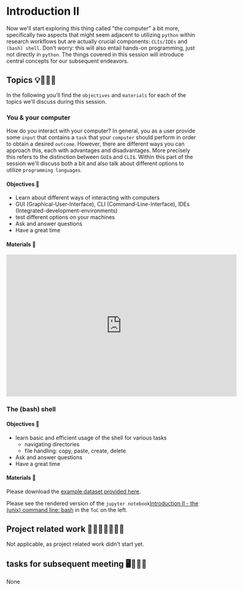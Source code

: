 # Introduction II

Now we'll start exploring this thing called "the computer" a bit more, specifically two aspects that might seem adjacent to utilizing `python` within research workflows but are actually crucial components: `CLIs/IDEs`  and `(bash) shell`. Don't worry: this will also entail hands-on programming, just not directly in `python`. The things covered in this session will introduce central concepts for our subsequent endeavors.

## Topics 💡👨🏻‍🏫

In the following you'll find the `objectives` and `materials` for each of the topics we'll discuss during this session.

### You & your computer
How do you interact with your computer? In general, you as a user provide some `input` that contains a `task` that your `computer` should perform in order to obtain a desired `outcome`. However, there are different ways you can approach this, each with advantages and disadvantages. More precisely this refers to the distinction between `GUI`s and `CLI`s. Within this part of the session we'll discuss both a bit and also talk about different options to utilize `programming languages`.

#### Objectives 📍

- Learn about different ways of interacting with computers
- GUI (Graphical-User-Interface), CLI (Command-Line-Interface), IDEs (Integrated-development-environments)
- test different options on your machines
- Ask and answer questions
- Have a great time

#### Materials 📓

<iframe src="https://docs.google.com/presentation/d/1kH-Rh5b10wL0SSolbtC3bxaP_P0vhMSzomGhTw0eufY/edit#slide=id.g8074ffaf2c_0_0" frameborder="0" width="600" height="370" allowfullscreen="true" mozallowfullscreen="true" webkitallowfullscreen="true"></iframe>

### The (bash) shell



#### Objectives 📍

- learn basic and efficient usage of the shell for various tasks
    - navigating directories
    - file handling: copy, paste, create, delete
- Ask and answer questions
- Have a great time

#### Materials 📓
Please download the [example dataset provided here](https://swcarpentry.github.io/shell-novice/data/shell-lesson-data.zip).

Please see the rendered version of the `jupyter notebook`[Introduction II - the (unix) command line: bash](https://peerherholz.github.io/Python_for_Psychologists_Winter2021/introduction/intro_to_shell.html) in the `ToC` on the left.

## Project related work 🥼🧑🏿‍🔬👩🏻‍🔬

Not applicable, as project related work didn't start yet.

## tasks for subsequent meeting 🖥️✍🏽📖

None
